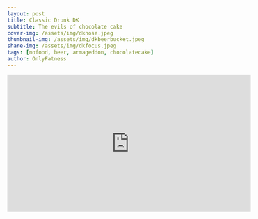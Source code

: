 ```yaml
---
layout: post
title: Classic Drunk DK
subtitle: The evils of chocolate cake
cover-img: /assets/img/dknose.jpeg
thumbnail-img: /assets/img/dkbeerbucket.jpeg
share-img: /assets/img/dkfocus.jpeg
tags: [nofood, beer, armageddon, chocolatecake]
author: OnlyFatness
---
```



<iframe width="560" height="315" src="https://www.youtube.com/embed/hZ_roapfCR0?si=L1rtiB95drTBRNEA" title="YouTube video player" frameborder="0" allow="accelerometer; autoplay; clipboard-write; encrypted-media; gyroscope; picture-in-picture; web-share" referrerpolicy="strict-origin-when-cross-origin" allowfullscreen> </iframe>

